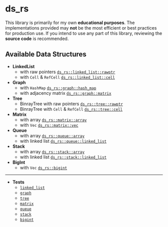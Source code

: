 # ds_rs

This library is primarily for my own **educational purposes**. The implementations provided may **not** be the most efficient or best practices for production use. If you intend to use any part of this library, reviewing the **source code** is recommended.

## Available Data Structures 

- **LinkedList**
    - with raw pointers [`ds_rs::linked_list::rawptr`](./src/linked_list/rawptr.rs)
    - with `Cell` & `RefCell` [`ds_rs::linked_list::cell`](./src/linked_list/cell.rs)
- **Graph**
    - with `HashMap` [`ds_rs::graph::hash_map`](./src/graph/hash_map.rs)
    - with adjacency matrix [`ds_rs::graph::matrix`](./src/graph/matrix.rs)
- **Tree**
    - BinrayTree with raw pointers [`ds_rs::tree::rawptr`](./src/tree/rawptr.rs)
    - BinrayTree with `Cell` & `RefCell` [`ds_rs::tree::cell`](./src/tree/cell.rs)
- **Matrix**
    - with array [`ds_rs::matrix::array`](./src/matrix/array.rs)
    - with `Vec` [`ds_rs::matrix::vec`](./src/matrix/vec.rs)
- **Queue**
    - with array [`ds_rs::queue::array`](./src/queue/array.rs)
    - with linked list [`ds_rs::queue::linked_list`](./src/queue/linked_list.rs)
- **Stack**
    - with array [`ds_rs::stack::array`](./src/stack/array.rs)
    - with linked list [`ds_rs::stack::linked_list`](./src/stack/linked_list.rs)
- **BigInt** 
    - with `Vec` [`ds_rs::bigint`](./src/bigint/mod.rs)

---

- **Tests**
    - [`linked_list`](./tests/linked_list.rs)
    - [`graph`](./tests/graph.rs)
    - [`tree`](./tests/tree.rs)
    - [`matrix`](./tests/matrix.rs)
    - [`queue`](./tests/queue.rs)
    - [`stack`](./tests/stack.rs)
    - [`bigint`](./tests/bigint.rs)